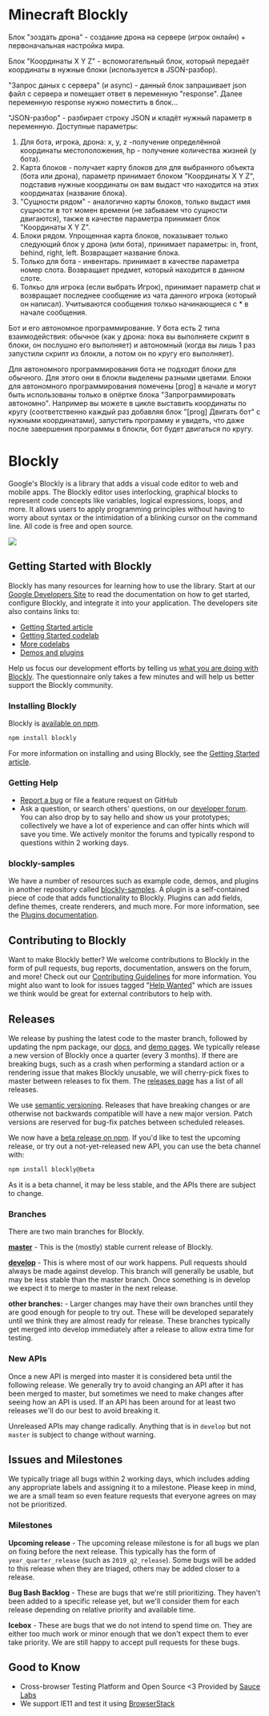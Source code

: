 # Minecraft Blockly

Блок "зоздать дрона" - создание дрона на сервере (игрок онлайн) + первоначальная настройка мира.

Блок "Координаты X Y Z" - вспомогательный блок, который передаёт координаты в нужные блоки (используется в JSON-разбор).

"Запрос даных с сервера" (и async) - данный блок запрашивает json файл с сервера и помещает ответ в переменную "response". Далее переменную response нужно поместить в блок...

"JSON-разбор" - разбирает строку JSON и кладёт нужный параметр в переменную. 
Доступные параметры:
1. Для бота, игрока, дрона: x, y, z -получение определённой координаты местоположения, hp - получение количества жизней (у бота).
2. Карта блоков - получает карту блоков для для выбранного объекта (бота или дрона), параметр принимает блоком "Координаты X Y Z", подставив нужные координаты он вам выдаст что находится на этих координатах (название блока).
3. "Сущности рядом" - аналогично карты блоков, только выдаст имя сущности в тот момен времени (не забываем что сущности двигаются), также в качестве параметра принимает блок "Координаты X Y Z".
4. Блоки рядом. Упрощенная карта блоков, показывает только следующий блок у дрона (или бота), принимает параметры: in, front, behind, right, left. Возвращает название блока.
5. Только для бота - инвентарь. принимает в качестве параметра номер слота. Возвращает предмет, который находится в данном слоте.
6. Толкьо для игрока (если выбрать Игрок), принимает параметр chat и возвращает последнее сообщение из чата данного игрока (который он написал). Учитываются сообщения толкьо начинающиеся с * в начале сообщения.

Бот и его автономное программирование.
У бота есть 2 типа взаимодействия: обычное (как у дрона: пока вы выполняете скрипт в блоки, он послушно его выполняет) и автономный (когда вы лишь 1 раз запустили скрипт из блокли, а потом он по кругу его выполняет).

Для автономного программирования бота не подходят блоки для обычного. Для этого они в блокли выделены разными цветами. Блоки для автономного программирования помечены [prog] в начале и могут быть использованы только в опёртке блока "Запрограммировать автономно".
Например вы можете в цикле выставить координаты по кругу (соответственно каждый раз добавляя блок "[prog] Двигать бот" с нужными координатами), запустить программу и увидеть, что даже после завершения программы в блокли, бот будет двигаться по кругу.



# Blockly

Google's Blockly is a library that adds a visual code editor to web and mobile apps. The Blockly editor uses interlocking, graphical blocks to represent code concepts like variables, logical expressions, loops, and more. It allows users to apply programming principles without having to worry about syntax or the intimidation of a blinking cursor on the command line.  All code is free and open source.

![](https://developers.google.com/blockly/images/sample.png)

## Getting Started with Blockly

Blockly has many resources for learning how to use the library. Start at our [Google Developers Site](https://developers.google.com/blockly) to read the documentation on how to get started, configure Blockly, and integrate it into your application. The developers site also contains links to:

* [Getting Started article](https://developers.google.com/blockly/guides/get-started/web)
* [Getting Started codelab](https://blocklycodelabs.dev/codelabs/getting-started/index.html#0)
* [More codelabs](https://blocklycodelabs.dev/)
* [Demos and plugins](https://google.github.io/blockly-samples/)

Help us focus our development efforts by telling us [what you are doing with
Blockly](https://developers.google.com/blockly/registration).  The questionnaire only takes
a few minutes and will help us better support the Blockly community.

### Installing Blockly

Blockly is [available on npm](https://www.npmjs.com/package/blockly).

```bash
npm install blockly
```

For more information on installing and using Blockly, see the [Getting Started article](https://developers.google.com/blockly/guides/get-started/web).

### Getting Help
* [Report a bug](https://developers.google.com/blockly/guides/modify/contribute/write_a_good_issue) or file a feature request on GitHub
* Ask a question, or search others' questions, on our [developer forum](https://groups.google.com/forum/#!forum/blockly). You can also drop by to say hello and show us your prototypes; collectively we have a lot of experience and can offer hints which will save you time. We actively monitor the forums and typically respond to questions within 2 working days.

### blockly-samples

We have a number of resources such as example code, demos, and plugins in another repository called [blockly-samples](https://github.com/google/blockly-samples/). A plugin is a self-contained piece of code that adds functionality to Blockly. Plugins can add fields, define themes, create renderers, and much more. For more information, see the [Plugins documentation](https://developers.google.com/blockly/guides/plugins/overview).

## Contributing to Blockly

Want to make Blockly better? We welcome contributions to Blockly in the form of pull requests, bug reports, documentation, answers on the forum, and more! Check out our [Contributing Guidelines](https://developers.google.com/blockly/guides/modify/contributing) for more information. You might also want to look for issues tagged "[Help Wanted](https://github.com/google/blockly/labels/help%20wanted)" which are issues we think would be great for external contributors to help with.

## Releases

We release by pushing the latest code to the master branch, followed by updating the npm package, our [docs](https://developers.google.com/blockly), and [demo pages](https://google.github.io/blockly-samples/). We typically release a new version of Blockly once a quarter (every 3 months). If there are breaking bugs, such as a crash when performing a standard action or a rendering issue that makes Blockly unusable, we will cherry-pick fixes to master between releases to fix them. The [releases page](https://github.com/google/blockly/releases) has a list of all releases.

We use [semantic versioning](https://semver.org/). Releases that have breaking changes or are otherwise not backwards compatible will have a new major version. Patch versions are reserved for bug-fix patches between scheduled releases.

We now have a [beta release on npm](https://www.npmjs.com/package/blockly?activeTab=versions). If you'd like to test the upcoming release, or try out a not-yet-released new API, you can use the beta channel with:

```bash
npm install blockly@beta
```
As it is a beta channel, it may be less stable, and the APIs there are subject to change.

### Branches

There are two main branches for Blockly.

**[master](https://github.com/google/blockly)** - This is the (mostly) stable current release of Blockly.

**[develop](https://github.com/google/blockly/tree/develop)** - This is where most of our work happens. Pull requests should always be made against develop. This branch will generally be usable, but may be less stable than the master branch. Once something is in develop we expect it to merge to master in the next release.

**other branches:** - Larger changes may have their own branches until they are good enough for people to try out. These will be developed separately until we think they are almost ready for release. These branches typically get merged into develop immediately after a release to allow extra time for testing.

### New APIs

Once a new API is merged into master it is considered beta until the following release. We generally try to avoid changing an API after it has been merged to master, but sometimes we need to make changes after seeing how an API is used. If an API has been around for at least two releases we'll do our best to avoid breaking it.

Unreleased APIs may change radically. Anything that is in `develop` but not `master` is subject to change without warning.

## Issues and Milestones

We typically triage all bugs within 2 working days, which includes adding any appropriate labels and assigning it to a milestone. Please keep in mind, we are a small team so even feature requests that everyone agrees on may not be prioritized.

### Milestones

**Upcoming release** - The upcoming release milestone is for all bugs we plan on fixing before the next release. This typically has the form of `year_quarter_release` (such as `2019_q2_release`). Some bugs will be added to this release when they are triaged, others may be added closer to a release.

**Bug Bash Backlog** - These are bugs that we're still prioritizing. They haven't been added to a specific release yet, but we'll consider them for each release depending on relative priority and available time.

**Icebox** - These are bugs that we do not intend to spend time on. They are either too much work or minor enough that we don't expect them to ever take priority. We are still happy to accept pull requests for these bugs.

## Good to Know

* Cross-browser Testing Platform and Open Source <3 Provided by [Sauce Labs](https://saucelabs.com)
* We support IE11 and test it using [BrowserStack](https://browserstack.com)
